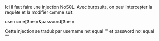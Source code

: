Ici il faut faire une injection NoSQL.
Avec burpsuite, on peut intercepter la requête et la modifier comme suit:

username[$ne]=&password[$ne]=

Cette injection se traduit par username not equal "" et password not equal ""
